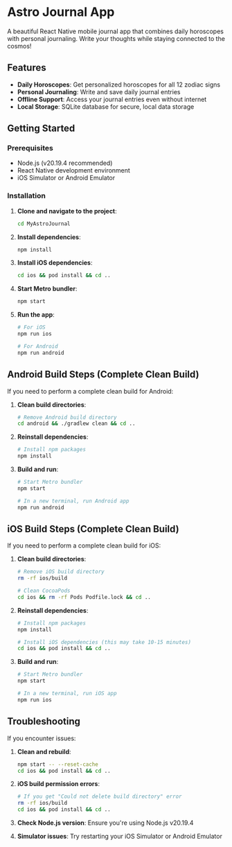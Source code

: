 # Astro Journal App

A beautiful React Native mobile journal app that combines daily horoscopes with personal journaling. Write your thoughts while staying connected to the cosmos!

## Features

- **Daily Horoscopes**: Get personalized horoscopes for all 12 zodiac signs
- **Personal Journaling**: Write and save daily journal entries
- **Offline Support**: Access your journal entries even without internet
- **Local Storage**: SQLite database for secure, local data storage

## Getting Started

### Prerequisites

- Node.js (v20.19.4 recommended)
- React Native development environment
- iOS Simulator or Android Emulator

### Installation

1. **Clone and navigate to the project**:
   ```bash
   cd MyAstroJournal
   ```

2. **Install dependencies**:
   ```bash
   npm install
   ```

3. **Install iOS dependencies**:
   ```bash
   cd ios && pod install && cd ..
   ```

4. **Start Metro bundler**:
   ```bash
   npm start
   ```

5. **Run the app**:
   ```bash
   # For iOS
   npm run ios
   
   # For Android
   npm run android
   ```

## Android Build Steps (Complete Clean Build)

If you need to perform a complete clean build for Android:

1. **Clean build directories**:
   ```bash
   # Remove Android build directory
   cd android && ./gradlew clean && cd ..
   ```

2. **Reinstall dependencies**:
   ```bash
   # Install npm packages
   npm install
   ```

3. **Build and run**:
   ```bash
   # Start Metro bundler
   npm start
   
   # In a new terminal, run Android app
   npm run android
   ```

## iOS Build Steps (Complete Clean Build)

If you need to perform a complete clean build for iOS:

1. **Clean build directories**:
   ```bash
   # Remove iOS build directory
   rm -rf ios/build
   
   # Clean CocoaPods
   cd ios && rm -rf Pods Podfile.lock && cd ..
   ```

2. **Reinstall dependencies**:
   ```bash
   # Install npm packages
   npm install
   
   # Install iOS dependencies (this may take 10-15 minutes)
   cd ios && pod install && cd ..
   ```

3. **Build and run**:
   ```bash
   # Start Metro bundler
   npm start
   
   # In a new terminal, run iOS app
   npm run ios
   ```

## Troubleshooting

If you encounter issues:

1. **Clean and rebuild**:
   ```bash
   npm start -- --reset-cache
   cd ios && pod install && cd ..
   ```

2. **iOS build permission errors**:
   ```bash
   # If you get "Could not delete build directory" error
   rm -rf ios/build
   cd ios && pod install && cd ..
   ```

3. **Check Node.js version**: Ensure you're using Node.js v20.19.4
4. **Simulator issues**: Try restarting your iOS Simulator or Android Emulator